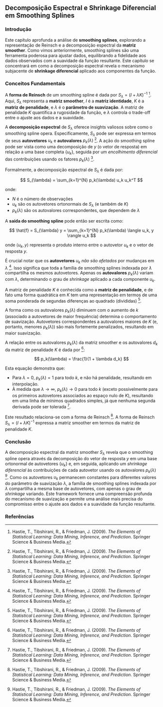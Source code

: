 ## Decomposição Espectral e Shrinkage Diferencial em Smoothing Splines

### Introdução
Este capítulo aprofunda a análise de **smoothing splines**, explorando a representação de Reinsch e a decomposição espectral da **matriz smoother**. Como vimos anteriormente, smoothing splines são uma ferramenta poderosa para ajustar dados, equilibrando a fidelidade aos dados observados com a suavidade da função resultante. Este capítulo se concentrará em como a decomposição espectral revela o mecanismo subjacente de **shrinkage diferencial** aplicado aos componentes da função.

### Conceitos Fundamentais

A **forma de Reinsch** de um smoothing spline é dada por $S_{\lambda} = (I + \lambda K)^{-1}$ [^1]. Aqui, $S_{\lambda}$ representa a **matriz smoother**, $I$ é a **matriz identidade**, $K$ é a **matriz de penalidade**, e $\lambda$ é o **parâmetro de suavização**. A matriz de penalidade $K$ quantifica a rugosidade da função, e $\lambda$ controla o trade-off entre o ajuste aos dados e a suavidade.

A **decomposição espectral** de $S_{\lambda}$ oferece insights valiosos sobre como o smoothing spline opera. Especificamente, $S_{\lambda}$ pode ser expressa em termos de seus **autovetores** $u_k$ e **autovalores** $p_k(\lambda)$ [^1]. A ação do smoothing spline pode ser vista como uma decomposição de $y$ (o vetor de resposta) em relação a uma base completa $\{u_k\}$, seguida por um *encolhimento diferencial* das contribuições usando os fatores $p_k(\lambda)$ [^1].

Formalmente, a decomposição espectral de $S_{\lambda}$ é dada por:

$$
S_{\lambda} = \sum_{k=1}^{N} p_k(\lambda) u_k u_k^T
$$

onde:
*   $N$ é o número de observações
*   $u_k$ são os autovetores ortonormais de $S_{\lambda}$ (e também de $K$)
*   $p_k(\lambda)$ são os autovalores correspondentes, que dependem de $\lambda$

A **saída do smoothing spline** pode então ser escrita como:

$$
\hat{f} = S_{\lambda} y = \sum_{k=1}^{N} p_k(\lambda) \langle u_k, y \rangle u_k
$$

onde $\langle u_k, y \rangle$ representa o produto interno entre o autovetor $u_k$ e o vetor de resposta $y$.

É crucial notar que os **autovetores** $u_k$ *não são afetados* por mudanças em $\lambda$ [^1]. Isso significa que toda a família de smoothing splines indexada por $\lambda$ compartilha os mesmos autovetores. Apenas os **autovalores** $p_k(\lambda)$ variam com $\lambda$, determinando o grau de *shrinkage* aplicado a cada componente $u_k$.

A matriz de penalidade $K$ é conhecida como a **matriz de penalidade**, e de fato uma forma quadrática em $K$ tem uma representação em termos de uma soma ponderada de segundas diferenças ao quadrado (divididas) [^1].

A forma como os autovalores $p_k(\lambda)$ diminuem com o aumento de $k$ (associado a autovetores de maior frequência) determina o comportamento de suavização. Autovetores correspondentes a autovalores maiores de $K$ (e, portanto, menores $p_k(\lambda)$) são mais fortemente penalizados, resultando em maior suavização.

A relação entre os autovalores $p_k(\lambda)$ da matriz smoother e os autovalores $d_k$ da matriz de penalidade $K$ é dada por [^1]:

$$
p_k(\lambda) = \frac{1}{1 + \lambda d_k}
$$

Esta equação demonstra que:

*   Para $\lambda = 0$, $p_k(\lambda) = 1$ para todo $k$, e não há penalidade, resultando em interpolação.
*   À medida que $\lambda \rightarrow \infty$, $p_k(\lambda) \rightarrow 0$ para todo $k$ (exceto possivelmente para os primeiros autovetores associados ao espaço nulo de $K$), resultando em uma linha de mínimos quadrados simples, já que nenhuma segunda derivada pode ser tolerada [^1].

Este resultado relaciona-se com a forma de Reinsch [^1]. A forma de Reinsch $S_{\lambda} = (I + \lambda K)^{-1}$ expressa a matriz smoother em termos da matriz de penalidade $K$.

### Conclusão

A decomposição espectral da matriz smoother $S_{\lambda}$ revela que o smoothing spline opera através da decomposição do vetor de resposta $y$ em uma base ortonormal de autovetores $\{u_k\}$ e, em seguida, aplicando um *shrinkage diferencial* às contribuições de cada autovetor usando os autovalores $p_k(\lambda)$ [^1]. Como os autovetores $u_k$ permanecem constantes para diferentes valores do parâmetro de suavização $\lambda$, a família de smoothing splines indexada por $\lambda$ compartilha a mesma base de autovetores, com apenas o grau de *shrinkage* variando. Este framework fornece uma compreensão profunda do mecanismo de suavização e permite uma análise mais precisa do compromisso entre o ajuste aos dados e a suavidade da função resultante.

### Referências
[^1]: Hastie, T., Tibshirani, R., & Friedman, J. (2009). *The Elements of Statistical Learning: Data Mining, Inference, and Prediction*. Springer Science & Business Media.

<!-- END -->